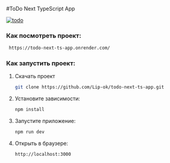 #ToDo Next TypeScript App

[![todo]([https://i.postimg.cc/7Zqqf1MG/media-19531d2c5f311776c67e44b76083db13309004956-1.png)](https://postimg.cc/xcpwZzZn](https://postimg.su/image/ycZluozq/Снимок%20экрана%202025-03-18%20в%2015.59.04.png))

 ### Как посмотреть проект:
   ```sh
    https://todo-next-ts-app.onrender.com/
   ```

### Как запустить проект:

1. Скачать проект 
    ```sh
    git clone https://github.com/Lip-ok/todo-next-ts-app.git
    ```

2. Установите зависимости:
   ```sh
   npm install
   ```
3. Запустите приложение:
   ```sh
   npm run dev
   ```
4. Открыть в браузере:
   ```sh
   http://localhost:3000
   ```




